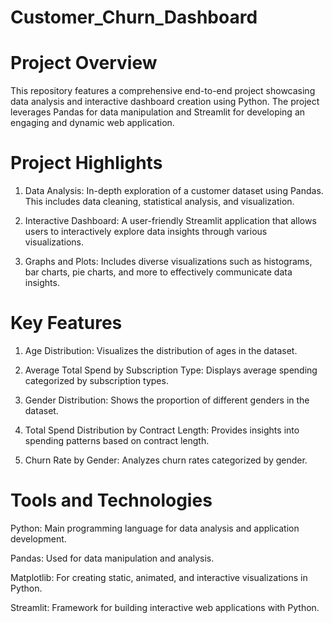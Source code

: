 # Customer_Churn_Dashboard

# Project Overview

This repository features a comprehensive end-to-end project showcasing data analysis and interactive dashboard creation using Python. The project leverages Pandas for data manipulation and Streamlit for developing an engaging and dynamic web application.

# Project Highlights
1. Data Analysis: In-depth exploration of a customer dataset using Pandas. This includes data cleaning, statistical analysis, and visualization.

2. Interactive Dashboard: A user-friendly Streamlit application that allows users to interactively explore data insights through various visualizations.

3. Graphs and Plots: Includes diverse visualizations such as histograms, bar charts, pie charts, and more to effectively communicate data insights.


# Key Features

1. Age Distribution: Visualizes the distribution of ages in the dataset.

2. Average Total Spend by Subscription Type: Displays average spending categorized by subscription types.

3. Gender Distribution: Shows the proportion of different genders in the dataset.

4. Total Spend Distribution by Contract Length: Provides insights into spending patterns based on contract length.

5. Churn Rate by Gender: Analyzes churn rates categorized by gender.




# Tools and Technologies

Python: Main programming language for data analysis and application development.

Pandas: Used for data manipulation and analysis.

Matplotlib: For creating static, animated, and interactive visualizations in Python.

Streamlit: Framework for building interactive web applications with Python.

